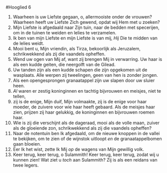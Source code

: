 #Hooglied 6
1. Waarheen is uw Liefste gegaan, o, allermooiste onder de vrouwen? Waarheen heeft uw Liefste Zich gewend, opdat wij Hem met u zoeken? 
2. Mijn Liefste is afgedaald naar Zijn tuin, naar de bedden met specerijen, om in de tuinen te weiden en lelies te verzamelen. 
3. Ik ben van mijn Liefste en mijn Liefste is van mij, *Hij* Die te midden van de lelies weidt. 
4. Mooi bent u, Mijn vriendin, als Tirza, bekoorlijk als Jeruzalem, schrikwekkend als zij die vaandels opheffen. 
5. Wend uw ogen van Mij af, want zij brengen Mij in verwarring. Uw haar is als een kudde geiten, die neergolft van de Gilead. 
6. Uw tanden zijn als een kudde schapen die zijn opgekomen uit de wasplaats. Alle werpen zij tweelingen, geen van hen is zonder jongen. 
7. Als een opengesprongen granaatappel zijn uw slapen door uw sluier heen. 
8. *Al* waren er zestig koninginnen en tachtig bijvrouwen en meisjes, niet te tellen, 
9. zij is de enige, Mijn duif, Mijn volmaakte, zij is de enige voor haar moeder, de zuivere voor wie haar heeft gebaard. Als de meisjes haar zien, prijzen zij haar gelukkig, de koninginnen en bijvrouwen roemen haar. 
10. Wie is zij die verschijnt als de dageraad, mooi als de volle maan, zuiver als de gloeiende zon, schrikwekkend als zij die vaandels opheffen? 
11. Naar de notentuin ben Ik afgedaald, om de nieuwe knoppen in de vallei te bekijken, om te zien of de wijnstok uitloopt *en* de granaatappelbomen gaan bloeien. 
12. Eer Ik het wist, zette Ik Mij *op* de wagens van Mijn gewillig volk. 
13. Keer terug, keer terug, o Sulammith! Keer terug, keer terug, zodat wij u kunnen zien! Wat ziet u *toch* aan Sulammith? Zij is als een reidans van twee legers.
